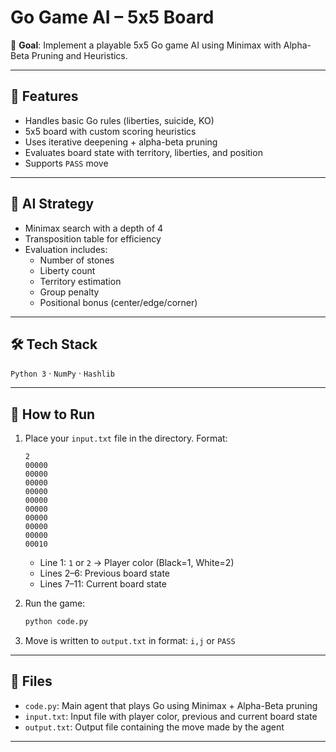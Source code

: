 # Go Game AI – 5x5 Board

🎯 **Goal**: Implement a playable 5x5 Go game AI using Minimax with Alpha-Beta Pruning and Heuristics.

---

## 📌 Features

- Handles basic Go rules (liberties, suicide, KO)
- 5x5 board with custom scoring heuristics
- Uses iterative deepening + alpha-beta pruning
- Evaluates board state with territory, liberties, and position
- Supports `PASS` move

---

## 🧠 AI Strategy

- Minimax search with a depth of 4
- Transposition table for efficiency
- Evaluation includes:
  - Number of stones
  - Liberty count
  - Territory estimation
  - Group penalty
  - Positional bonus (center/edge/corner)

---

## 🛠 Tech Stack

`Python 3` · `NumPy` · `Hashlib`

---

## 🧪 How to Run

1. Place your `input.txt` file in the directory. Format:

    ```
    2
    00000
    00000
    00000
    00000
    00000
    00000
    00000
    00000
    00000
    00010
    ```

    - Line 1: `1` or `2` → Player color (Black=1, White=2)
    - Lines 2–6: Previous board state
    - Lines 7–11: Current board state

2. Run the game:
    ```bash
    python code.py
    ```

3. Move is written to `output.txt` in format: `i,j` or `PASS`

---

## 📂 Files

- `code.py`: Main agent that plays Go using Minimax + Alpha-Beta pruning
- `input.txt`: Input file with player color, previous and current board state
- `output.txt`: Output file containing the move made by the agent

---


